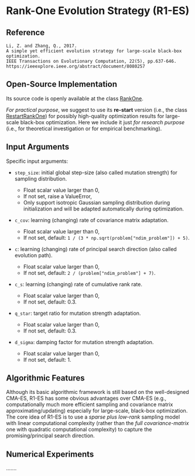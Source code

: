 # Rank-One Evolution Strategy (R1-ES)

## Reference

```
Li, Z. and Zhang, Q., 2017.
A simple yet efficient evolution strategy for large-scale black-box optimization.
IEEE Transactions on Evolutionary Computation, 22(5), pp.637-646.
https://ieeexplore.ieee.org/abstract/document/8080257
```

## Open-Source Implementation

Its source code is openly available at the class [RankOne](https://github.com/os-popt/pypop-lso/blob/master/optimizers/es/r1.py).

*For practical purpose*, we suggest to use its **re-start** version (i.e., the class [RestartRankOne](https://github.com/os-popt/pypop-lso/blob/master/optimizers/es/rr1.py)) for possibly high-quality optimization results for large-scale black-box optimization. Here we include it just *for research purpose* (i.e., for theoretical investigation or for empirical benchmarking).

## Input Arguments

Specific input arguments:

* ```step_size```: initial global step-size (also called mutation strength) for sampling distribution.
  * Float scalar value larger than 0,
  * If not set, raise a ValueError,
  * Only support isotropic Gaussian sampling distribution during initialization and will be adapted automatically during optimization.

* ```c_cov```: learning (changing) rate of covariance matrix adaptation.
  * Float scalar value larger than 0,
  * If not set, default: ```1 / (3 * np.sqrt(problem["ndim_problem"]) + 5)```.

* ```c```: learning (changing) rate of principal search direction (also called evolution path).
  * Float scalar value larger than 0,
  * If not set, default: ```2 / (problem["ndim_problem"] + 7)```.

* ```c_s```: learning (changing) rate of cumulative rank rate.
  * Float scalar value larger than 0,
  * If not set, default: 0.3.

* ```q_star```: target ratio for mutation strength adaptation.
  * Float scalar value larger than 0,
  * If not set, default: 0.3.

* ```d_sigma```: damping factor for mutation strength adaptation.
  * Float scalar value larger than 0,
  * If not set, default: 1.

## Algorithmic Features

Although its basic algorithmic framework is still based on the well-designed CMA-ES, R1-ES has some obvious advantages over CMA-ES (e.g., computationally much more efficient sampling and covariance matrix approximating/updating) especially for large-scale, black-box optimization. The core idea of R1-ES is to use a *sparse plus low-rank* sampling model with linear computational complexity (rather than the *full covariance-matrix* one with quadratic computational complexity) to capture the promising/principal search direction.

## Numerical Experiments

.......
